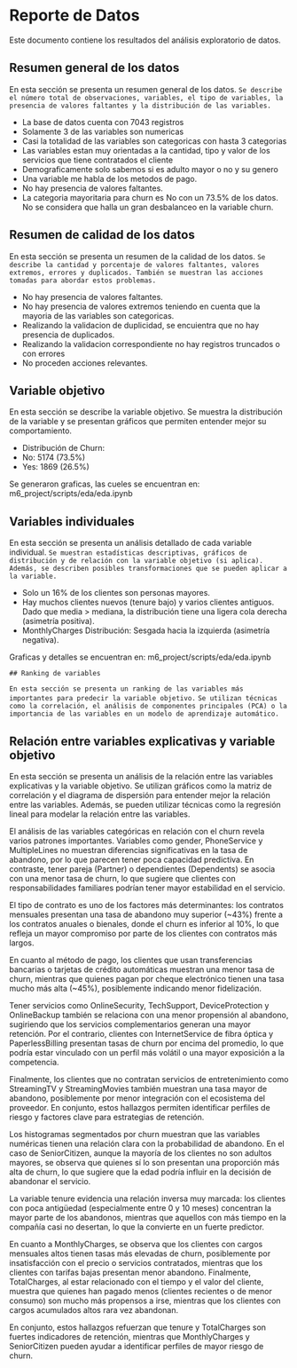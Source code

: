 # Reporte de Datos

Este documento contiene los resultados del análisis exploratorio de datos.

## Resumen general de los datos

En esta sección se presenta un resumen general de los datos. `Se describe el número total de observaciones, variables, el tipo de variables, la presencia de valores faltantes y la distribución de las variables.`
- La base de datos cuenta con 7043 registros
- Solamente 3 de las variables son numericas
- Casi la totalidad de las variables son categoricas con hasta 3 categorias
- Las variables estan muy orientadas a la cantidad, tipo y valor de los servicios que tiene contratados el cliente
- Demograficamente solo sabemos si es adulto mayor o no y su genero
- Una variable me habla de los metodos de pago.
- No hay presencia de valores faltantes.
- La categoria mayoritaria para churn es No con un 73.5% de los datos. No se considera que halla un gran desbalanceo en la variable churn.

## Resumen de calidad de los datos

En esta sección se presenta un resumen de la calidad de los datos. `Se describe la cantidad y porcentaje de valores faltantes, valores extremos, errores y duplicados. También se muestran las acciones tomadas para abordar estos problemas.`
- No hay presencia de valores faltantes.
- No hay presencia de valores extremos teniendo en cuenta que la mayoria de las variables son categoricas.
- Realizando la validacion de duplicidad, se encuientra que no hay presencia de duplicados.
- Realizando la validacion correspondiente no hay registros truncados o con errores
- No proceden acciones relevantes.

## Variable objetivo

En esta sección se describe la variable objetivo. Se muestra la distribución de la variable y se presentan gráficos que permiten entender mejor su comportamiento.

- Distribución de Churn:
 - No: 5174 (73.5%)
 - Yes: 1869 (26.5%)

Se generaron graficas, las cueles se encuentran en: m6_project/scripts/eda/eda.ipynb

## Variables individuales

En esta sección se presenta un análisis detallado de cada variable individual. `Se muestran estadísticas descriptivas, gráficos de distribución y de relación con la variable objetivo (si aplica). Además, se describen posibles transformaciones que se pueden aplicar a la variable.`

- Solo un 16% de los clientes son personas mayores.
- Hay muchos clientes nuevos (tenure bajo) y varios clientes antiguos. Dado que media > mediana, la distribución tiene una ligera cola derecha (asimetría positiva).
- MonthlyCharges Distribución: Sesgada hacia la izquierda (asimetría negativa).

Graficas y detalles se encuentran en: m6_project/scripts/eda/eda.ipynb

`## Ranking de variables`

`En esta sección se presenta un ranking de las variables más importantes para predecir la variable objetivo.` `Se utilizan técnicas como la correlación, el análisis de componentes principales (PCA) o la importancia de las variables en un modelo de aprendizaje automático.`

## Relación entre variables explicativas y variable objetivo

En esta sección se presenta un análisis de la relación entre las variables explicativas y la variable objetivo. Se utilizan gráficos como la matriz de correlación y el diagrama de dispersión para entender mejor la relación entre las variables. Además, se pueden utilizar técnicas como la regresión lineal para modelar la relación entre las variables.

El análisis de las variables categóricas en relación con el churn revela varios patrones importantes. Variables como gender, PhoneService y MultipleLines no muestran diferencias significativas en la tasa de abandono, por lo que parecen tener poca capacidad predictiva.
En contraste, tener pareja (Partner) o dependientes (Dependents) se asocia con una menor tasa de churn, lo que sugiere que clientes con responsabilidades familiares podrían tener mayor estabilidad en el servicio. 

El tipo de contrato es uno de los factores más determinantes: los contratos mensuales presentan una tasa de abandono muy superior (~43%) frente a los contratos anuales o bienales, donde el churn es inferior al 10%, lo que refleja un mayor compromiso por parte de los clientes con contratos más largos.

En cuanto al método de pago, los clientes que usan transferencias bancarias o tarjetas de crédito automáticas muestran una menor tasa de churn, mientras que quienes pagan por cheque electrónico tienen una tasa mucho más alta (~45%), posiblemente indicando menor fidelización. 

Tener servicios como OnlineSecurity, TechSupport, DeviceProtection y OnlineBackup también se relaciona con una menor propensión al abandono, sugiriendo que los servicios complementarios generan una mayor retención. Por el contrario, clientes con InternetService de fibra óptica y PaperlessBilling presentan tasas de churn por encima del promedio, lo que podría estar vinculado con un perfil más volátil o una mayor exposición a la competencia. 

Finalmente, los clientes que no contratan servicios de entretenimiento como StreamingTV y StreamingMovies también muestran una tasa mayor de abandono, posiblemente por menor integración con el ecosistema del proveedor. En conjunto, estos hallazgos permiten identificar perfiles de riesgo y factores clave para estrategias de retención.

Los histogramas segmentados por churn muestran que las variables numéricas tienen una relación clara con la probabilidad de abandono. En el caso de SeniorCitizen, aunque la mayoría de los clientes no son adultos mayores, se observa que quienes sí lo son presentan una proporción más alta de churn, lo que sugiere que la edad podría influir en la decisión de abandonar el servicio. 

La variable tenure evidencia una relación inversa muy marcada: los clientes con poca antigüedad (especialmente entre 0 y 10 meses) concentran la mayor parte de los abandonos, mientras que aquellos con más tiempo en la compañía casi no desertan, lo que la convierte en un fuerte predictor. 

En cuanto a MonthlyCharges, se observa que los clientes con cargos mensuales altos tienen tasas más elevadas de churn, posiblemente por insatisfacción con el precio o servicios contratados, mientras que los clientes con tarifas bajas presentan menor abandono.
Finalmente, TotalCharges, al estar relacionado con el tiempo y el valor del cliente, muestra que quienes han pagado menos (clientes recientes o de menor consumo) son mucho más propensos a irse, mientras que los clientes con cargos acumulados altos rara vez abandonan.

En conjunto, estos hallazgos refuerzan que tenure y TotalCharges son fuertes indicadores de retención, mientras que MonthlyCharges y SeniorCitizen pueden ayudar a identificar perfiles de mayor riesgo de churn.

